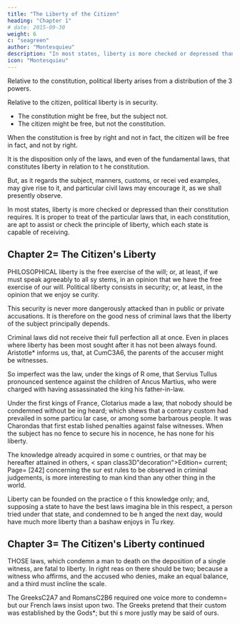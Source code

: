 ```yaml
---
title: "The Liberty of the Citizen"
heading: "Chapter 1"
# date: 2015-09-30
weight: 6
c: "seagreen"
author: "Montesquieu"
description: "In most states, liberty is more checked or depressed than their constitution requires"
icon: "Montesquieu"
---
```




Relative to the constitution, political liberty arises from a distribution of the 3 powers.

Relative to the citizen, political liberty is in security. 

- The constitution might be free, but the subject not. 
- The citizen might be free, but not the constitution. 

When the constitution is free by right and not in fact, the citizen will be free in fact, and not by right.

It is the disposition only of the laws,  and even of the fundamental laws, that constitutes liberty in relation to t he constitution. 

But, as it regards the subject, manners, customs, or recei ved examples, may give rise to it, and particular civil laws may encourage  it, as we shall presently observe.

In most states, liberty is more checked or depressed than their constitution requires. It is proper to treat of the particular laws that, in each constitution, are apt to assist or check the principle of liberty, which each state is capable of receiving.



## Chapter 2= The Citizen's Liberty

PHILOSOPHICAL liberty is the free exercise of the will; or, at least, if we must speak agreeably to all sy stems, in an opinion that we have the free exercise of our will. Political  liberty consists in security; or, at least, in the opinion that we enjoy se curity.

This security is never more dangerously  attacked than in public or private accusations. It is therefore on the good ness of criminal laws that the liberty of the subject principally depends.

Criminal laws did not receive their full perfection all at once. Even in places where liberty has been most sought  after it has not been always found. Aristotle* informs us, that, at CumC3A6, the parents of the accuser might be witnesses.

So imperfect was the law, under the kings of R ome, that Servius Tullus pronounced sentence against the children of Ancus  Martius, who were charged with having assassinated the king his father-in-law. 

Under the first kings of France, Clotarius made a law, that nobody should be condemned without be ing heard; which shews that a contrary custom had prevailed in some particu lar case, or among some barbarous people. It was Charondas that first estab lished penalties against false witnesses. When the subject has no fence to secure his in nocence, he has none for his liberty.

The knowledge already acquired in some c ountries, or that may be hereafter attained in others, < span class3D"decoration">Edition= current; Page= [242] concerning the sur est rules to be observed in criminal judgements, is more interesting to man kind than any other thing in the world.

Liberty can be founded on the practice o f this knowledge only; and, supposing a state to have the best laws imagina ble in this respect, a person tried under that state, and condemned to be h anged the next day, would have much more liberty than a bashaw enjoys in Tu rkey.




## Chapter 3= The Citizen's Liberty continued

THOSE laws, which condemn a man to death on the deposition of a single witness, are fatal to liberty. In right reas on there should be two; because a witness who affirms, and the accused who  denies, make an equal balance, and a third must incline the scale.

The GreeksC2A7 and RomansC2B6 required one voice more to condemn= but our French laws insist upon two. The Greeks pretend that their custom was established by the Gods*; but thi s more justly may be said of ours.


